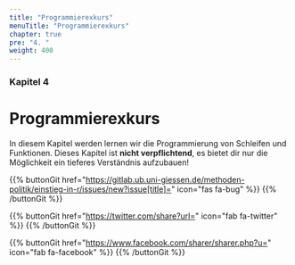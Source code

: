 ```yaml
---
title: "Programmierexkurs"
menuTitle: "Programmierexkurs"
chapter: true
pre: "4. "
weight: 400
---
```


### Kapitel 4

# Programmierexkurs

In diesem Kapitel werden lernen wir die Programmierung von Schleifen und Funktionen. Dieses Kapitel ist **nicht verpflichtend**, es bietet dir nur die Möglichkeit ein tieferes Verständnis aufzubauen!

{{% buttonGit href="https://gitlab.ub.uni-giessen.de/methoden-politik/einstieg-in-r/issues/new?issue[title]=" icon="fas fa-bug" %}} {{% /buttonGit %}} 

{{% buttonGit href="https://twitter.com/share?url=" icon="fab fa-twitter" %}} {{% /buttonGit %}}

{{% buttonGit href="https://www.facebook.com/sharer/sharer.php?u=" icon="fab fa-facebook" %}} {{% /buttonGit %}}